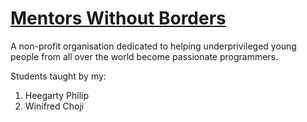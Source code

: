 # [Mentors Without Borders](https://www.mentorswithoutborders.net/)
A non-profit organisation dedicated to helping underprivileged young people from all over the world become passionate programmers. 

Students taught by my:
1. Heegarty Philip
2. Winifred Choji
